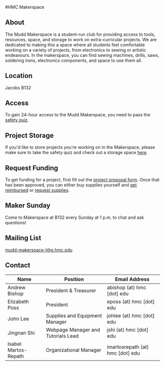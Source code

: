 #HMC Makerspace
## About

The Mudd Makerspace is a student-run club for providing access to tools, resources, space, and storage to work on extra-curricular projects. We are dedicated to making this a space where all students feel comfortable working on a variety of projects, from electronics to sewing or artistic endeavours. In the makerspace, you can find sewing machines, drills, saws, soldering irons, electronics components, and space to use them all.

## Location

Jacobs B132

## Access

To gain 24-hour access to the Mudd Makerspace, you need to pass the [safety quiz](https://goo.gl/forms/xZQdCQUqr74EaqwV2).

## Project Storage

If you'd like to store projects you're working on in the Makerspace, please make sure to take the safety quiz and check out a storage space [here]().

## Request Funding

To get funding for a project, first fill out the [project proposal form](https://goo.gl/forms/mM0Ho2kkGnmzj9Jv1). Once that has been approved, you can either buy supplies yourself and [get reimbursed](https://goo.gl/forms/8Rb888cmWaUV7qaj2) or [request supplies](https://goo.gl/forms/a2Hki4hfWitAUHXq2).

## Maker Sunday

Come to Makerspace at B132 every Sunday at 1 p.m. to chat and ask questions!

## Mailing List

mudd-makerspace-l@g.hmc.edu

## Contact 

<table class="table table-striped">
  <thead>
	  <tr>
	  	<th>Name</th>
	  	<th>Position</th>
	  	<th>Email Address</th>
	  </tr>
	  </thead>
	  <tbody>
	  <tr>
	  	<td scope="row">Andrew Bishop</td>
	  	<td>President & Treasurer</td>
	  	<td>abishop (at) hmc [dot] edu</td>
	  </tr>
	    <tr>
	    <td scope="row">Elizabeth Poss</td>
	  	<td>President</td>
	  	<td>eposs (at) hmc [dot] edu</td>
	  </tr>
	  <tr>
	    <td scope="row">John Lee</td>
	  	<td>Supplies and Equipment Manager</td>
	  	<td>johlee (at) hmc [dot] edu</td>
	  </tr>
	  <tr>
	    <td scope="row">Jingnan Shi</td>
	  	<td>Webpage Manager and Tutorials Lead</td>
	  	<td>jshi (at) hmc [dot] edu</td>
	  </tr>
	  <tr>
	    <td scope="row">Isabel Martos-Repath</td>
	  	<td>Organizational Manager</td>
	  	<td>imartosrepath (at) hmc [dot] edu</td>
	  </tr>
  </tbody>
</table>
